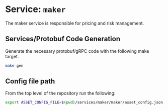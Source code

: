 # Service: `maker`

The maker service is responsible for pricing and risk management.

## Services/Protobuf Code Generation

Generate the necessary protobuf/gRPC code with the following make target.

```sh
make gen
```
## Config file path

From the top level of the repository run the following:

```sh
export ASSET_CONFIG_FILE=$(pwd)/services/maker/maker/asset_config.json
```